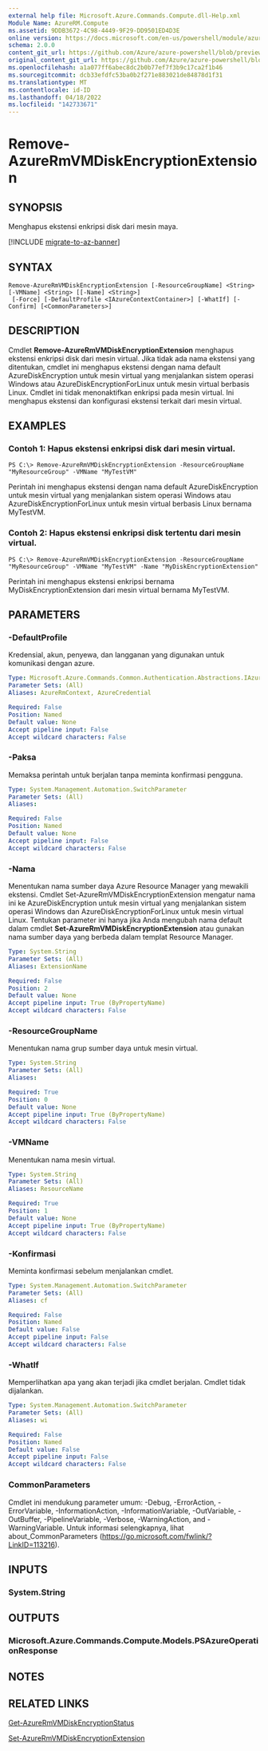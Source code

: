 ```yaml
---
external help file: Microsoft.Azure.Commands.Compute.dll-Help.xml
Module Name: AzureRM.Compute
ms.assetid: 9DDB3672-4C98-4449-9F29-DD9501ED4D3E
online version: https://docs.microsoft.com/en-us/powershell/module/azurerm.compute/remove-azurermvmdiskencryptionextension
schema: 2.0.0
content_git_url: https://github.com/Azure/azure-powershell/blob/preview/src/ResourceManager/Compute/Commands.Compute/help/Remove-AzureRmVMDiskEncryptionExtension.md
original_content_git_url: https://github.com/Azure/azure-powershell/blob/preview/src/ResourceManager/Compute/Commands.Compute/help/Remove-AzureRmVMDiskEncryptionExtension.md
ms.openlocfilehash: a1a077ff6abec8dc2b0b77ef7f3b9c17ca2f1b46
ms.sourcegitcommit: dcb33efdfc53ba0b2f271e883021de84878d1f31
ms.translationtype: MT
ms.contentlocale: id-ID
ms.lasthandoff: 04/18/2022
ms.locfileid: "142733671"
---
```

# Remove-AzureRmVMDiskEncryptionExtension

## SYNOPSIS
Menghapus ekstensi enkripsi disk dari mesin maya.

[!INCLUDE [migrate-to-az-banner](../../includes/migrate-to-az-banner.md)]

## SYNTAX

```
Remove-AzureRmVMDiskEncryptionExtension [-ResourceGroupName] <String> [-VMName] <String> [[-Name] <String>]
 [-Force] [-DefaultProfile <IAzureContextContainer>] [-WhatIf] [-Confirm] [<CommonParameters>]
```

## DESCRIPTION
Cmdlet **Remove-AzureRmVMDiskEncryptionExtension** menghapus ekstensi enkripsi disk dari mesin virtual.
Jika tidak ada nama ekstensi yang ditentukan, cmdlet ini menghapus ekstensi dengan nama default AzureDiskEncryption untuk mesin virtual yang menjalankan sistem operasi Windows atau AzureDiskEncryptionForLinux untuk mesin virtual berbasis Linux.
Cmdlet ini tidak menonaktifkan enkripsi pada mesin virtual.
Ini menghapus ekstensi dan konfigurasi ekstensi terkait dari mesin virtual.

## EXAMPLES

### Contoh 1: Hapus ekstensi enkripsi disk dari mesin virtual.
```
PS C:\> Remove-AzureRmVMDiskEncryptionExtension -ResourceGroupName "MyResourceGroup" -VMName "MyTestVM"
```

Perintah ini menghapus ekstensi dengan nama default AzureDiskEncryption untuk mesin virtual yang menjalankan sistem operasi Windows atau AzureDiskEncryptionForLinux untuk mesin virtual berbasis Linux bernama MyTestVM.

### Contoh 2: Hapus ekstensi enkripsi disk tertentu dari mesin virtual.
```
PS C:\> Remove-AzureRmVMDiskEncryptionExtension -ResourceGroupName "MyResourceGroup" -VMName "MyTestVM" -Name "MyDiskEncryptionExtension"
```

Perintah ini menghapus ekstensi enkripsi bernama MyDiskEncryptionExtension dari mesin virtual bernama MyTestVM.

## PARAMETERS

### -DefaultProfile
Kredensial, akun, penyewa, dan langganan yang digunakan untuk komunikasi dengan azure.

```yaml
Type: Microsoft.Azure.Commands.Common.Authentication.Abstractions.IAzureContextContainer
Parameter Sets: (All)
Aliases: AzureRmContext, AzureCredential

Required: False
Position: Named
Default value: None
Accept pipeline input: False
Accept wildcard characters: False
```

### -Paksa
Memaksa perintah untuk berjalan tanpa meminta konfirmasi pengguna.

```yaml
Type: System.Management.Automation.SwitchParameter
Parameter Sets: (All)
Aliases:

Required: False
Position: Named
Default value: None
Accept pipeline input: False
Accept wildcard characters: False
```

### -Nama
Menentukan nama sumber daya Azure Resource Manager yang mewakili ekstensi.
Cmdlet Set-AzureRmVMDiskEncryptionExtension mengatur nama ini ke AzureDiskEncryption untuk mesin virtual yang menjalankan sistem operasi Windows dan AzureDiskEncryptionForLinux untuk mesin virtual Linux.
Tentukan parameter ini hanya jika Anda mengubah nama default dalam cmdlet **Set-AzureRmVMDiskEncryptionExtension** atau gunakan nama sumber daya yang berbeda dalam templat Resource Manager.

```yaml
Type: System.String
Parameter Sets: (All)
Aliases: ExtensionName

Required: False
Position: 2
Default value: None
Accept pipeline input: True (ByPropertyName)
Accept wildcard characters: False
```

### -ResourceGroupName
Menentukan nama grup sumber daya untuk mesin virtual.

```yaml
Type: System.String
Parameter Sets: (All)
Aliases:

Required: True
Position: 0
Default value: None
Accept pipeline input: True (ByPropertyName)
Accept wildcard characters: False
```

### -VMName
Menentukan nama mesin virtual.

```yaml
Type: System.String
Parameter Sets: (All)
Aliases: ResourceName

Required: True
Position: 1
Default value: None
Accept pipeline input: True (ByPropertyName)
Accept wildcard characters: False
```

### -Konfirmasi
Meminta konfirmasi sebelum menjalankan cmdlet.

```yaml
Type: System.Management.Automation.SwitchParameter
Parameter Sets: (All)
Aliases: cf

Required: False
Position: Named
Default value: False
Accept pipeline input: False
Accept wildcard characters: False
```

### -WhatIf
Memperlihatkan apa yang akan terjadi jika cmdlet berjalan.
Cmdlet tidak dijalankan.

```yaml
Type: System.Management.Automation.SwitchParameter
Parameter Sets: (All)
Aliases: wi

Required: False
Position: Named
Default value: False
Accept pipeline input: False
Accept wildcard characters: False
```

### CommonParameters
Cmdlet ini mendukung parameter umum: -Debug, -ErrorAction, -ErrorVariable, -InformationAction, -InformationVariable, -OutVariable, -OutBuffer, -PipelineVariable, -Verbose, -WarningAction, and -WarningVariable. Untuk informasi selengkapnya, lihat about_CommonParameters (https://go.microsoft.com/fwlink/?LinkID=113216).

## INPUTS

### System.String

## OUTPUTS

### Microsoft.Azure.Commands.Compute.Models.PSAzureOperationResponse

## NOTES

## RELATED LINKS

[Get-AzureRmVMDiskEncryptionStatus](./Get-AzureRmVMDiskEncryptionStatus.md)

[Set-AzureRmVMDiskEncryptionExtension](./Set-AzureRmVMDiskEncryptionExtension.md)


